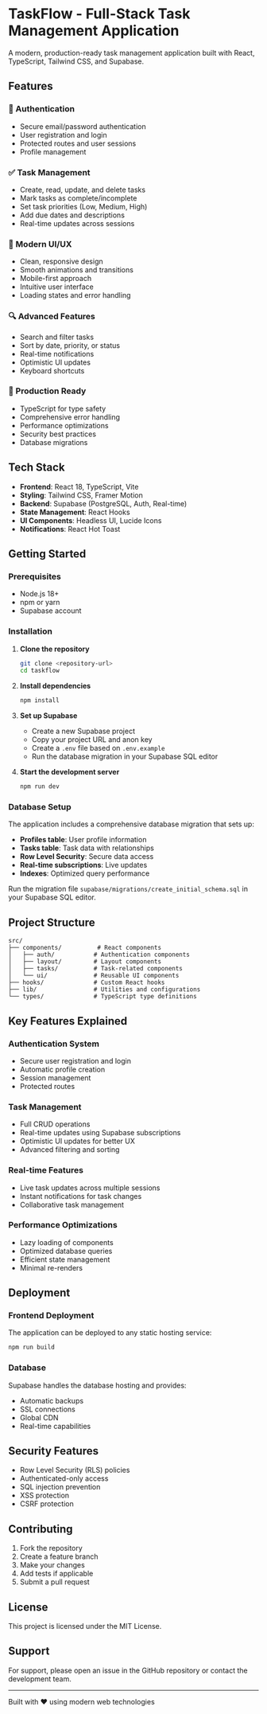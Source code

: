 # TaskFlow - Full-Stack Task Management Application

A modern, production-ready task management application built with React, TypeScript, Tailwind CSS, and Supabase.

## Features

### 🔐 Authentication
- Secure email/password authentication
- User registration and login
- Protected routes and user sessions
- Profile management

### ✅ Task Management
- Create, read, update, and delete tasks
- Mark tasks as complete/incomplete
- Set task priorities (Low, Medium, High)
- Add due dates and descriptions
- Real-time updates across sessions

### 🎨 Modern UI/UX
- Clean, responsive design
- Smooth animations and transitions
- Mobile-first approach
- Intuitive user interface
- Loading states and error handling

### 🔍 Advanced Features
- Search and filter tasks
- Sort by date, priority, or status
- Real-time notifications
- Optimistic UI updates
- Keyboard shortcuts

### 🚀 Production Ready
- TypeScript for type safety
- Comprehensive error handling
- Performance optimizations
- Security best practices
- Database migrations

## Tech Stack

- **Frontend**: React 18, TypeScript, Vite
- **Styling**: Tailwind CSS, Framer Motion
- **Backend**: Supabase (PostgreSQL, Auth, Real-time)
- **State Management**: React Hooks
- **UI Components**: Headless UI, Lucide Icons
- **Notifications**: React Hot Toast

## Getting Started

### Prerequisites
- Node.js 18+ 
- npm or yarn
- Supabase account

### Installation

1. **Clone the repository**
   ```bash
   git clone <repository-url>
   cd taskflow
   ```

2. **Install dependencies**
   ```bash
   npm install
   ```

3. **Set up Supabase**
   - Create a new Supabase project
   - Copy your project URL and anon key
   - Create a `.env` file based on `.env.example`
   - Run the database migration in your Supabase SQL editor

4. **Start the development server**
   ```bash
   npm run dev
   ```

### Database Setup

The application includes a comprehensive database migration that sets up:

- **Profiles table**: User profile information
- **Tasks table**: Task data with relationships
- **Row Level Security**: Secure data access
- **Real-time subscriptions**: Live updates
- **Indexes**: Optimized query performance

Run the migration file `supabase/migrations/create_initial_schema.sql` in your Supabase SQL editor.

## Project Structure

```
src/
├── components/          # React components
│   ├── auth/           # Authentication components
│   ├── layout/         # Layout components
│   ├── tasks/          # Task-related components
│   └── ui/             # Reusable UI components
├── hooks/              # Custom React hooks
├── lib/                # Utilities and configurations
└── types/              # TypeScript type definitions
```

## Key Features Explained

### Authentication System
- Secure user registration and login
- Automatic profile creation
- Session management
- Protected routes

### Task Management
- Full CRUD operations
- Real-time updates using Supabase subscriptions
- Optimistic UI updates for better UX
- Advanced filtering and sorting

### Real-time Features
- Live task updates across multiple sessions
- Instant notifications for task changes
- Collaborative task management

### Performance Optimizations
- Lazy loading of components
- Optimized database queries
- Efficient state management
- Minimal re-renders

## Deployment

### Frontend Deployment
The application can be deployed to any static hosting service:

```bash
npm run build
```

### Database
Supabase handles the database hosting and provides:
- Automatic backups
- SSL connections
- Global CDN
- Real-time capabilities

## Security Features

- Row Level Security (RLS) policies
- Authenticated-only access
- SQL injection prevention
- XSS protection
- CSRF protection

## Contributing

1. Fork the repository
2. Create a feature branch
3. Make your changes
4. Add tests if applicable
5. Submit a pull request

## License

This project is licensed under the MIT License.

## Support

For support, please open an issue in the GitHub repository or contact the development team.

---

Built with ❤️ using modern web technologies